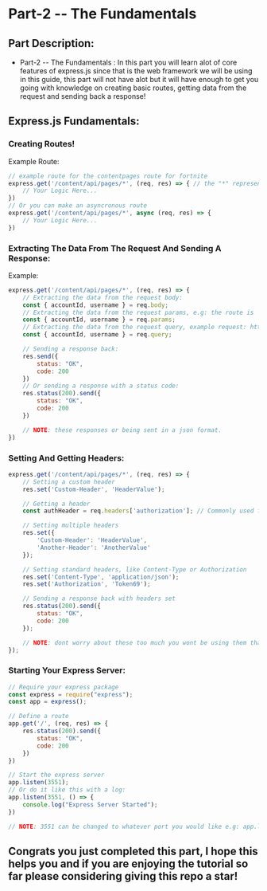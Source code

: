 # Part-2 -- The Fundamentals

## Part Description:
- Part-2 -- The Fundamentals : In this part you will learn alot of core features of express.js since that is the web framework we will be using in this guide, this part will not have alot but it will have enough to get you going with knowledge on creating basic routes, getting data from the request and sending back a response!

## Express.js Fundamentals:
### Creating Routes!
Example Route:
```javascript
// example route for the contentpages route for fortnite
express.get('/content/api/pages/*', (req, res) => { // the "*" represents a wildcard
    // Your Logic Here...
})
// Or you can make an asyncronous route
express.get('/content/api/pages/*', async (req, res) => { 
    // Your Logic Here...
})
```
### Extracting The Data From The Request And Sending A Response:
Example:
```javascript
express.get('/content/api/pages/*', (req, res) => { 
    // Extracting the data from the request body:
    const { accountId, username } = req.body;
    // Extracting the data from the request params, e.g: the route is '/fortnite/:accountId/:username'
    const { accountId, username } = req.params;
    // Extracting the data from the request query, example request: http://127.0.0.1:3551/account?accountId=whatever&username=pongo
    const { accountId, username } = req.query;

    // Sending a response back:
    res.send({
        status: "OK",
        code: 200
    })
    // Or sending a response with a status code:
    res.status(200).send({
        status: "OK",
        code: 200
    })

    // NOTE: these responses or being sent in a json format.
})
```
### Setting And Getting Headers:
```javascript
express.get('/content/api/pages/*', (req, res) => {
    // Setting a custom header
    res.set('Custom-Header', 'HeaderValue');

    // Getting a header
    const authHeader = req.headers['authorization']; // Commonly used for authentication tokens

    // Setting multiple headers
    res.set({
        'Custom-Header': 'HeaderValue',
        'Another-Header': 'AnotherValue'
    });

    // Setting standard headers, like Content-Type or Authorization
    res.set('Content-Type', 'application/json');
    res.set('Authorization', 'Token69');

    // Sending a response back with headers set
    res.status(200).send({
        status: "OK",
        code: 200
    });

    // NOTE: dont worry about these too much you wont be using them that much!
});
```

### Starting Your Express Server:
```javascript
// Require your express package
const express = require("express");
const app = express();

// Define a route
app.get('/', (req, res) => {
    res.status(200).send({
        status: "OK",
        code: 200
    })
})

// Start the express server
app.listen(3551);
// Or do it like this with a log:
app.listen(3551, () => {
    console.log("Express Server Started");
})

// NOTE: 3551 can be changed to whatever port you would like e.g: app.listen(8080); will also work it will just start the express http server on port 8080 instead of 3551, To test your code go onto your browser and go to http://127.0.0.1:PORTNUMBER/ Replace PORTNUMBER with the port you chose
```

## Congrats you just completed this part, I hope this helps you and if you are enjoying the tutorial so far please considering giving this repo a star!